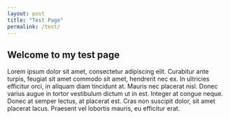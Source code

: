 ```yaml
---
layout: post
title: "Test Page"
permalink: /test/
---
```


## Welcome to my test page

Lorem ipsum dolor sit amet, consectetur adipiscing elit. Curabitur ante turpis, feugiat sit amet commodo sit amet, hendrerit nec ex. In ultricies efficitur orci, in aliquam diam tincidunt at. Mauris nec placerat nisl. Donec varius augue in tortor vestibulum dictum ut in est. Integer at congue neque. Donec at semper lectus, at placerat est. Cras non suscipit dolor, sit amet placerat lacus. Praesent vel lobortis mauris, eu efficitur erat.
